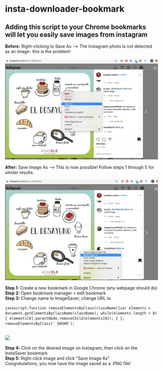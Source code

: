 # insta-downloader-bookmark


## Adding this script to your Chrome bookmarks will let you easily save images from instagram 

**Before:** Right-clicking to Save As --> The Instagram photo is not detected as an image- this is the problem!

<img src="images/before.png" width=600>
<br /> 

**After:** Save Image As  --> This is now possible!  Follow steps 1 through 5 for similar results. 

<img src="images/after.png" width=600>

<br />


**Step 1:** Create a new bookmark in Google Chrome (any webpage should do)
<br />
**Step 2:** Open bookmark manager > edit bookmark
<br />
**Step 3:** Change name to ImageSaver; change URL to 

```javascript:function removeElementsByClass(className){var elements = document.getElementsByClassName(className); while(elements.length > 0){ elements[0].parentNode.removeChild(elements[0]); } }; removeElementsByClass('_9AhH0');```

<br />
<img src="images/bookmark_editor.png" width=600>


<br />

**Step 4:** Click on the desired image on Instagram, then click on the InstaSaver bookmark
<br />
**Step 5:** Right-click image and click "Save Image As"
<br />
Congratulations, you now have the image saved as a .PNG file!


